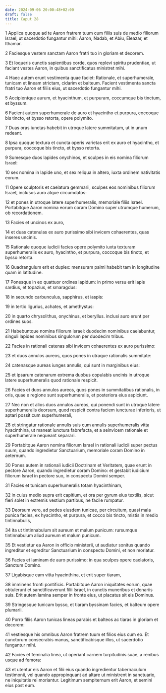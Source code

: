 ```yaml
---
date: 2024-09-06 20:00:48+02:00
draft: false
title: Caput 28
---
```





1 Applica quoque ad te Aaron fratrem tuum cum filiis suis de medio filiorum Israel, ut sacerdotio fungantur mihi: Aaron, Nadab, et Abiu, Eleazar, et Ithamar.

2 Faciesque vestem sanctam Aaron fratri tuo in gloriam et decorem.

3 Et loqueris cunctis sapientibus corde, quos replevi spiritu prudentiae, ut faciant vestes Aaron, in quibus sanctificatus ministret mihi.

4 Haec autem erunt vestimenta quae faciet: Rationale, et superhumerale, tunicam et lineam strictam, cidarim et balteum. Facient vestimenta sancta fratri tuo Aaron et filiis eius, ut sacerdotio fungantur mihi.

5 Accipientque aurum, et hyacinthum, et purpuram, coccumque bis tinctum, et byssum.

6 Facient autem superhumerale de auro et hyacintho et purpura, coccoque bis tincto, et bysso retorta, opere polymito.

7 Duas oras iunctas habebit in utroque latere summitatum, ut in unum redeant.

8 Ipsa quoque textura et cuncta operis varietas erit ex auro et hyacintho, et purpura, coccoque bis tincto, et bysso retorta.

9 Sumesque duos lapides onychinos, et sculpes in eis nomina filiorum Israel:

10 sex nomina in lapide uno, et sex reliqua in altero, iuxta ordinem nativitatis eorum.

11 Opere sculptoris et caelatura gemmarii, sculpes eos nominibus filiorum Israel, inclusos auro atque circumdatos:

12 et pones in utroque latere superhumeralis, memoriale filiis Israel. Portabitque Aaron nomina eorum coram Domino super utrumque humerum, ob recordationem.

13 Facies et uncinos ex auro,

14 et duas catenulas ex auro purissimo sibi invicem cohaerentes, quas inseres uncinis.

15 Rationale quoque iudicii facies opere polymito iuxta texturam superhumeralis ex auro, hyacintho, et purpura, coccoque bis tincto, et bysso retorta.

16 Quadrangulum erit et duplex: mensuram palmi habebit tam in longitudine quam in latitudine.

17 Ponesque in eo quattuor ordines lapidum: in primo versu erit lapis sardius, et topazius, et smaragdus:

18 in secundo carbunculus, sapphirus, et iaspis:

19 in tertio ligurius, achates, et amethystus:

20 in quarto chrysolithus, onychinus, et beryllus. inclusi auro erunt per ordines suos.

21 Habebuntque nomina filiorum Israel: duodecim nominibus caelabuntur, singuli lapides nominibus singulorum per duodecim tribus.

22 Facies in rationali catenas sibi invicem cohaerentes ex auro purissimo:

23 et duos annulos aureos, quos pones in utraque rationalis summitate:

24 catenasque aureas iunges annulis, qui sunt in marginibus eius:

25 et ipsarum catenarum extrema duobus copulabis uncinis in utroque latere superhumeralis quod rationale respicit.

26 Facies et duos annulos aureos, quos pones in summitatibus rationalis, in oris, quae e regione sunt superhumeralis, et posteriora eius aspiciunt.

27 Nec non et alios duos annulos aureos, qui ponendi sunt in utroque latere superhumeralis deorsum, quod respicit contra faciem iuncturae inferioris, ut aptari possit cum superhumerali,

28 et stringatur rationale annulis suis cum annulis superhumeralis vitta hyacinthina, ut maneat iunctura fabrefacta, et a seinvicem rationale et superhumerale nequeant separari.

29 Portabitque Aaron nomina filiorum Israel in rationali iudicii super pectus suum, quando ingredietur Sanctuarium, memoriale coram Domino in aeternum.

30 Pones autem in rationali iudicii Doctrinam et Veritatem, quae erunt in pectore Aaron, quando ingredietur coram Domino: et gestabit iudicium filiorum Israel in pectore suo, in conspectu Domini semper.

31 Facies et tunicam superhumeralis totam hyacinthinam,

32 in cuius medio supra erit capitium, et ora per gyrum eius textilis, sicut fieri solet in extremis vestium partibus, ne facile rumpatur.

33 Deorsum vero, ad pedes eiusdem tunicae, per circuitum, quasi mala punica facies, ex hyacintho, et purpura, et cocco bis tincto, mistis in medio tintinnabulis,

34 ita ut tintinnabulum sit aureum et malum punicum: rursumque tintinnabulum aliud aureum et malum punicum.

35 Et vestietur ea Aaron in officio ministerii, ut audiatur sonitus quando ingreditur et egreditur Sanctuarium in conspectu Domini, et non moriatur.

36 Facies et laminam de auro purissimo: in qua sculpes opere caelatoris, Sanctum Domino.

37 Ligabisque eam vitta hyacinthina, et erit super tiaram,

38 imminens fronti pontificis. Portabitque Aaron iniquitates eorum, quae obtulerunt et sanctificaverunt filii Israel, in cunctis muneribus et donariis suis. Erit autem lamina semper in fronte eius, ut placatus sit eis Dominus.

39 Stringesque tunicam bysso, et tiaram byssinam facies, et balteum opere plumarii.

40 Porro filiis Aaron tunicas lineas parabis et balteos ac tiaras in gloriam et decorem:

41 vestiesque his omnibus Aaron fratrem tuum et filios eius cum eo. Et cunctorum consecrabis manus, sanctificabisque illos, ut sacerdotio fungantur mihi.

42 Facies et feminalia linea, ut operiant carnem turpitudinis suae, a renibus usque ad femora:

43 et utentur eis Aaron et filii eius quando ingredientur tabernaculum testimonii, vel quando appropinquant ad altare ut ministrent in sanctuario, ne iniquitatis rei moriantur. Legitimum sempiternum erit Aaron, et semini eius post eum.

